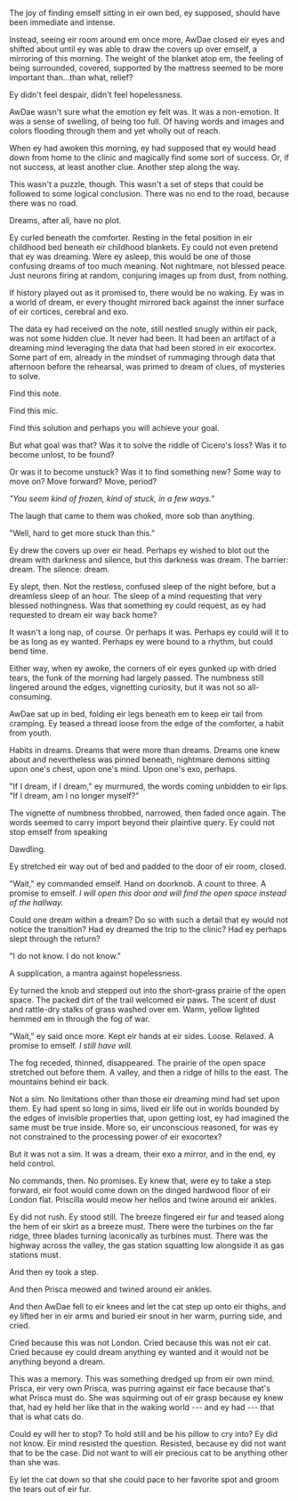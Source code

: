 The joy of finding emself sitting in eir own bed, ey supposed, should have been immediate and intense.

Instead, seeing eir room around em once more, AwDae closed eir eyes and shifted about until ey was able to draw the covers up over emself, a mirroring of this morning. The weight of the blanket atop em, the feeling of being surrounded, covered, supported by the mattress seemed to be more important than...than what, relief?

Ey didn't feel despair, didn't feel hopelessness.

AwDae wasn't sure what the emotion ey felt was. It was a non-emotion. It was a sense of swelling, of being too full. Of having words and images and colors flooding through them and yet wholly out of reach.

When ey had awoken this morning, ey had supposed that ey would head down from home to the clinic and magically find some sort of success. Or, if not success, at least another clue. Another step along the way.

This wasn't a puzzle, though. This wasn't a set of steps that could be followed to some logical conclusion. There was no end to the road, because there was no road.

Dreams, after all, have no plot.

Ey curled beneath the comforter. Resting in the fetal position in eir childhood bed beneath eir childhood blankets. Ey could not even pretend that ey was dreaming. Were ey asleep, this would be one of those confusing dreams of too much meaning. Not nightmare, not blessed peace. Just neurons firing at random, conjuring images up from dust, from nothing.

If history played out as it promised to, there would be no waking. Ey was in a world of dream, er every thought mirrored back against the inner surface of eir cortices, cerebral and exo.

The data ey had received on the note, still nestled snugly within eir pack, was not some hidden clue. It never had been. It had been an artifact of a dreaming mind leveraging the data that had been stored in eir exocortex. Some part of em, already in the mindset of rummaging through data that afternoon before the rehearsal, was primed to dream of clues, of mysteries to solve.

Find this note.

Find this mic.

Find this solution and perhaps you will achieve your goal.

But what goal was that? Was it to solve the riddle of Cicero's loss? Was it to become unlost, to be found?

Or was it to become unstuck? Was it to find something new? Some way to move on? Move forward? Move, period?

*"You seem kind of frozen, kind of stuck, in a few ways."*

The laugh that came to them was choked, more sob than anything.

"Well, hard to get more stuck than this."

Ey drew the covers up over eir head. Perhaps ey wished to blot out the dream with darkness and silence, but this darkness was dream. The barrier: dream. The silence: dream.

Ey slept, then. Not the restless, confused sleep of the night before, but a dreamless sleep of an hour. The sleep of a mind requesting that very blessed nothingness. Was that something ey could request, as ey had requested to dream eir way back home?

It wasn't a long nap, of course. Or perhaps it was. Perhaps ey could will it to be as long as ey wanted. Perhaps ey were bound to a rhythm, but could bend time.

Either way, when ey awoke, the corners of eir eyes gunked up with dried tears, the funk of the morning had largely passed. The numbness still lingered around the edges, vignetting curiosity, but it was not so all-consuming.

AwDae sat up in bed, folding eir legs beneath em to keep eir tail from cramping. Ey teased a thread loose from the edge of the comforter, a habit from youth.

Habits in dreams. Dreams that were more than dreams. Dreams one knew about and nevertheless was pinned beneath, nightmare demons sitting upon one's chest, upon one's mind. Upon one's exo, perhaps.

"If I dream, if I dream," ey murmured, the words coming unbidden to eir lips. "If I dream, am I no longer myself?"

The vignette of numbness throbbed, narrowed, then faded once again. The words seemed to carry import beyond their plaintive query. Ey could not stop emself from speaking

Dawdling.

Ey stretched eir way out of bed and padded to the door of eir room, closed.

"Wait," ey commanded emself. Hand on doorknob. A count to three. A promise to emself. *I will open this door and will find the open space instead of the hallway.*

Could one dream within a dream? Do so with such a detail that ey would not notice the transition? Had ey dreamed the trip to the clinic? Had ey perhaps slept through the return?

"I do not know. I do not know."

A supplication, a mantra against hopelessness.

Ey turned the knob and stepped out into the short-grass prairie of the open space. The packed dirt of the trail welcomed eir paws. The scent of dust and rattle-dry stalks of grass washed over em. Warm, yellow lighted hemmed em in through the fog of war.

"Wait," ey said once more. Kept eir hands at eir sides. Loose. Relaxed. A promise to emself. *I still have will.*

The fog receded, thinned, disappeared. The prairie of the open space stretched out before them. A valley, and then a ridge of hills to the east. The mountains behind eir back.

Not a sim. No limitations other than those eir dreaming mind had set upon them. Ey had spent so long in sims, lived eir life out in worlds bounded by the edges of invisible properties that, upon getting lost, ey had imagined the same must be true inside. More so, eir unconscious reasoned, for was ey not constrained to the processing power of eir exocortex?

But it was not a sim. It was a dream, their exo a mirror, and in the end, ey held control.

No commands, then. No promises. Ey knew that, were ey to take a step forward, eir foot would come down on the dinged hardwood floor of eir London flat. Priscilla would meow her hellos and twine around eir ankles.

Ey did not rush. Ey stood still. The breeze fingered eir fur and teased along the hem of eir skirt as a breeze must. There were the turbines on the far ridge, three blades turning laconically as turbines must. There was the highway across the valley, the gas station squatting low alongside it as gas stations must.

And then ey took a step.

And then Prisca meowed and twined around eir ankles.

And then AwDae fell to eir knees and let the cat step up onto eir thighs, and ey lifted her in eir arms and buried eir snout in her warm, purring side, and cried.

Cried because this was not London. Cried because this was not eir cat. Cried because ey could dream anything ey wanted and it would not be anything beyond a dream.

This was a memory. This was something dredged up from eir own mind. Prisca, eir very own Prisca, was purring against eir face because that's what Prisca must do. She was squirming out of eir grasp because ey knew that, had ey held her like that in the waking world --- and ey had --- that that is what cats do.

Could ey will her to stop? To hold still and be his pillow to cry into? Ey did not know. Eir mind resisted the question. Resisted, because ey did not want that to be the case. Did not want to will eir precious cat to be anything other than she was.

Ey let the cat down so that she could pace to her favorite spot and groom the tears out of eir fur.
